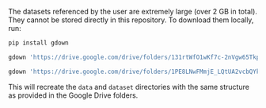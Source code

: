 The datasets referenced by the user are extremely large (over 2 GB in total). They cannot be stored directly in this repository. To download them locally, run:

```bash
pip install gdown

gdown 'https://drive.google.com/drive/folders/131rtWfO1wKf7c-2nVgw65Tkpod3N0wbv?usp=sharing' --folder

gdown 'https://drive.google.com/drive/folders/1PE8LNwFMmjE_LQtUA2vcbQYk9Jh0ohGa?usp=sharing' --folder
```

This will recreate the `data` and `dataset` directories with the same structure as provided in the Google Drive folders.
